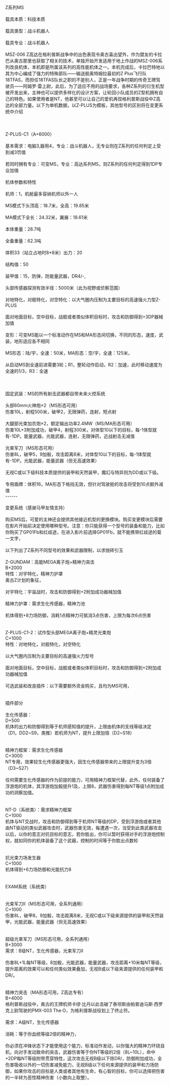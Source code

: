 <title>Z系列高达</title>
<meta name="GENERATOR" content="WinCHM">
<meta http-equiv="Content-Type" content="text/html; charset=gb2312">
<br>Z系列MS 
<br>
<br>载具本质：科技本质
<br>
<br>载具类型：战斗机器人
<br>
<br>载具专业：战斗机器人 
<br>
<br>MSZ-006 Z高达在格利普斯战争中的出色表现令奥古喜出望外，作为盟友的卡拉巴从奥古那里也获取了相关的技术，单独开始开发适用于地上作战的MSZ-006系列改良机体，本机即是所属该系列的高性能机体之一。本机完成后，卡拉巴特地以其为中心编成了强力的特殊部队——输送舰奥特姆拉最初的Z Plus飞行队18TFAS，而担任18TFAS队长之职的不是别人，正是一年战争时期的传奇王牌驾驶员——阿姆罗·雷上尉，此后，为了适应不用的战场要求，各种Z系列的衍生机型被开发出来，主神也可以提供多样化的设计方案，让轮回小队成员的Z型机拥有自己的特色。如果使用者是NT，他甚至可以让自己的爱机再现格利普斯战役中Z高达的全部力量。以下为单机数据，以Z-PLUS为模板，其他型号的区别将在变更系统中介绍 
<br>
<br>
<br>
<br>Z-PLUS-C1（A+6000） 
<br>
<br>基本需求：电脑3,器用4，专业：战斗机器人，无专业则在Z系列的任何判定上受到减3罚值 
<br>
<br>若同时拥有专业：可变MS，专业：高达系列MS，则Z系列的任何判定得到1DP专业加值 
<br>
<br>机体参数和特性 
<br>
<br>机师：1，机舱最多容纳机师以外一人 
<br>
<br>MS模式下头顶高：18.7米，全高：19.85米 
<br>
<br>MA模式下全长：24.32米，翼展：18.61米 
<br>
<br>本体重量：28.7吨 
<br>
<br>全备重量：62.3吨 
<br>
<br>体积33（站立占地时8*8米）出力：20 
<br>
<br>结构值：50
<br>
<br>装甲值：15，防弹，防能量武器，DR4/-, 
<br>
<br>头部传感器探测有效半径：5000米（此为视野或侦察范围） 
<br>
<br>对地特化，对舰特化，对空特化：以大气圈内压制为主要目标的高速强火力型Z-PLUS 
<br>
<br>面对地面目标，空中目标，战舰或者类似体积目标时，攻击和防御得到+3DP器械加值 
<br>
<br>变形：可变MS能以一个标准动作在MS和MA形态间切换，不同的形态，速度，武装，地形适应各不相同 
<br>
<br>MS形态：陆/宇，全速：50米，MA形态：空/宇，全速：125米， 
<br>
<br>从启动MS到全速前进需要3轮；R1，整轮动作启动，R2：加速，此时移动速度为全速的1/3，R3：全速 
<br>
<br>
<br>
<br>固定武装：MS的所有射击武器都自带未来火控系统 
<br>
<br>头部60mm火神炮×2（MS形态可用） 
<br>伤害10L，射程500米，破甲2，无限弹药，连射，短点射 
<br>
<br>大腿部光束加农炮×2，额定输出功率2.4MW（MS/MA形态可用） 
<br>伤害10L+3附加成功，破甲4，射程300米，对体型10以下的目标，每-1体型就有-1DP。能量武器，光能武器，连射，无限弹药，近战射击无减值 
<br>
<br>光束军刀（MS形态可用） 
<br>伤害8L，破甲5，9加骰，攻击距离8米，对体型10以下的目标，每-1体型就有-1DP。光能武器，能量武器（但无高速效果） 
<br>
<br>无视C或以下级科技本质提供的装甲和天然装甲，魔幻与特异则为DD或以下级。 
<br>
<br>专用盾牌：体积16，MA形态下格挡无效，但针对驾驶舱的攻击将受到10点额外减值 
<br>------ 
<br>
<br>变更系统（感谢马甲友情支持） 
<br>
<br>购买MS后，可爱的主神还会提供其他接近机型的更换模块。购买变更模块后需要在影片开始前决定使用哪种型号。注意：你只能获得一个型号的装备和能力，比如你购买了GP01Fb和红歧途，在进入影片前选择GP01Fb，就不能携带红歧途的菊一文字， 
<br>
<br>以下列出了Z系列不同型号的效果和武器限制，以求抛砖引玉 
<br>
<br>Z-GUNDAM：高能MEGA离子炮+精神力突击 
<br>B+2000 
<br>特性：对宇特化，精神力护罩 
<br>奥古Z计划的象征， 
<br>
<br>对宇特化：宇宙战时，攻击和防御得到+2附加成功器械加值 
<br>
<br>精神力护罩：需求生化传感器，精神力池 
<br>
<br>机体得到+8力场防御，消耗1点精神力可抵消3点伤害，上限为每次6点伤害 
<br>
<br>
<br>Z-PLUS-C1-2：试作型头部MEGA离子炮+精灵光束炮 
<br>C+1000 
<br>特性：对地特化，对舰特化，对空特化 
<br>
<br>以大气圈内压制为主要目标的高速强火力型号 
<br>
<br>面对地面目标，空中目标，战舰或者类似体积目标时，攻击和防御得到+2附加成功器械加值 
<br>
<br>可选武装和改良插件：以下需要额外资金购买，且均为MS可用， 
<br>
<br>
<br>插件部分 
<br>
<br>生化传感器： 
<br>D+500 
<br>机体的出力和防御得到等于机师感知值的提升，上限由机体的支线等级决定（D1，DD2~S9，类推）若机师为NT，提升上限加倍（D2~S18） 
<br>
<br>
<br>精神力框架：需求生化传感器 
<br>C+3000 
<br>NT专用，效果较生化传感器更强大，因生化传感器带来的上限提升变为3倍（D3~S27） 
<br>
<br>任何需要生化传感器的作为前提的能力，可用精神力框架代替，此外，任何装备了浮游炮的机体，其浮游炮加骰提升1及，上限8，武器伤害得到每NT等级1点附加成功的洞察加值。 
<br>
<br>
<br>NT-D（系统类）：需求精神力框架 
<br>C+1000 
<br>机体与NT交战时，攻击和防御得到等于机师NT等级的DP，受到浮游炮或者其他由NT驱动的类似武器攻击时，武器伤害无效，每遭遇一次，当受到此类武器攻击以后，以你的意志对抗目标的意志，若你胜出，你可以暂时获得对手的浮游炮控制权，就如同你的机体装备了这个武器，控制的时间等于你胜出点数轮 
<br>
<br>
<br>抗光束力场发生器 
<br>C+1000 
<br>机体得到+6力场防御和光能抗力8 
<br>
<br>
<br>EXAM系统（系统类） 
<br>
<br>
<br>光束军刀II（MS形态可用，全系列通用） 
<br>C+1000 
<br>伤害8L，破甲8，9加骰，攻击距离8米，无视C或以下级来源提供的装甲和天然装甲，光能武器，能量武器（但无高速效果） 
<br>
<br>
<br>超级光束军刀（MS形态可用，全系列通用） 
<br>B+3000 
<br>需求：B级NT，生化传感器，光束军刀II 
<br>
<br>伤害8L+1L每NT等级，8加骰，光能武器，能量武器，攻击距离+10米每NT等级，提升距离的效果可以和任何类似效果叠加，无视B或以下级来源提供的任何装甲和DR/。 
<br>
<br>
<br>精神力突击（MA形态可用，Z高达专有） 
<br>B+4000 
<br>格利普斯战役中，奥古的王牌机师卡缪·比丹以此击破了泰坦斯由帕普迪马斯·西罗克上尉驾驶的PMX-003 The·O，为格利普斯战役划上了终止符。 
<br>
<br>需求：A级NT，生化传感器 
<br>
<br>消耗：等于你血统等级2倍的精神力， 
<br>
<br>你必须在冲锋状态下才能使用这个能力，标准动作发动，以你强大的精神力环绕自机，向对手发动致命的突击，武器伤害等于你NT等级的2倍（8L~10L），命中+2DP每NT等级附带贯穿特性，这次攻击无视B级以下除DR/，防御附加成功，全伤害吸收以外的一切伤害减免能力，无视B级以下任何来源提供的装甲和力场防御，如果你攻击的目标是人类或者其他有生命，有心智的目标，你可以选择把伤害的一半转为恶性精神伤害（小数向上取整）。 